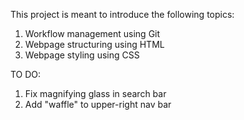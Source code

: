 This project is meant to introduce the following topics:
1) Workflow management using Git
2) Webpage structuring using HTML
3) Webpage styling using CSS

TO DO:
1) Fix magnifying glass in search bar
2) Add "waffle" to upper-right nav bar